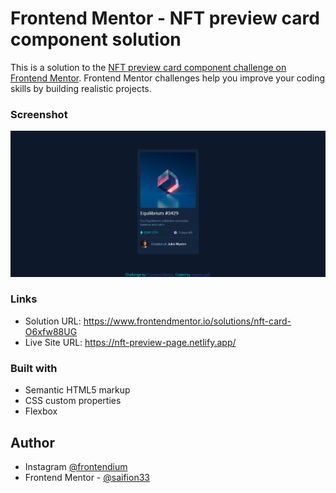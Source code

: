 # Frontend Mentor - NFT preview card component solution

This is a solution to the [NFT preview card component challenge on Frontend Mentor](https://www.frontendmentor.io/challenges/nft-preview-card-component-SbdUL_w0U). Frontend Mentor challenges help you improve your coding skills by building realistic projects. 

### Screenshot

![nft card preview](https://github.com/saifion33/Nft-preview/blob/main/images/Screenshot%20NFT%20card%20Preview.png)


### Links

- Solution URL: https://www.frontendmentor.io/solutions/nft-card-O6xfw88UG
- Live Site URL: https://nft-preview-page.netlify.app/

### Built with

- Semantic HTML5 markup
- CSS custom properties
- Flexbox

## Author

- Instagram [@frontendium](https://instagram.com/frontendium/)
- Frontend Mentor - [@saifion33](https://www.frontendmentor.io/profile/mxplayerofficial/)
